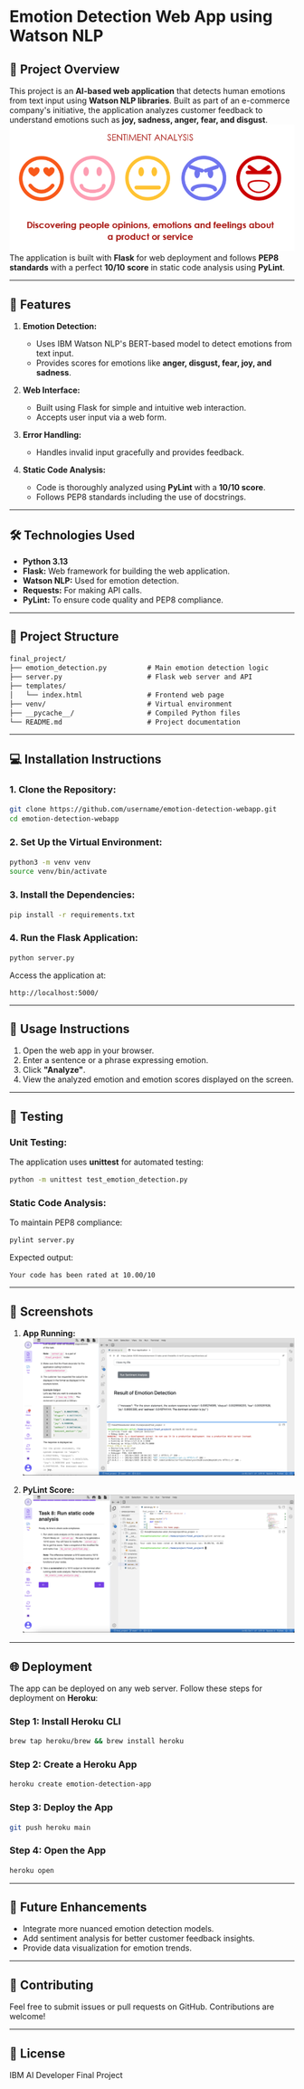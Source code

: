 # Emotion Detection Web App using Watson NLP

## 📑 Project Overview
This project is an **AI-based web application** that detects human emotions from text input using **Watson NLP libraries**. Built as part of an e-commerce company's initiative, the application analyzes customer feedback to understand emotions such as **joy, sadness, anger, fear, and disgust**.
![Project Cover](Screenshots/Cover.png)
The application is built with **Flask** for web deployment and follows **PEP8 standards** with a perfect **10/10 score** in static code analysis using **PyLint**.

---

## 🚀 Features
1. **Emotion Detection:**
   - Uses IBM Watson NLP's BERT-based model to detect emotions from text input.
   - Provides scores for emotions like **anger, disgust, fear, joy, and sadness**.

2. **Web Interface:**
   - Built using Flask for simple and intuitive web interaction.
   - Accepts user input via a web form.

3. **Error Handling:**
   - Handles invalid input gracefully and provides feedback.

4. **Static Code Analysis:**
   - Code is thoroughly analyzed using **PyLint** with a **10/10 score**.
   - Follows PEP8 standards including the use of docstrings.

---

## 🛠️ Technologies Used
- **Python 3.13**
- **Flask:** Web framework for building the web application.
- **Watson NLP:** Used for emotion detection.
- **Requests:** For making API calls.
- **PyLint:** To ensure code quality and PEP8 compliance.

---

## 📂 Project Structure
```
final_project/
├── emotion_detection.py          # Main emotion detection logic
├── server.py                     # Flask web server and API
├── templates/
│   └── index.html                # Frontend web page
├── venv/                         # Virtual environment
├── __pycache__/                  # Compiled Python files
└── README.md                     # Project documentation
```

---

## 💻 Installation Instructions

### 1. Clone the Repository:
```bash
git clone https://github.com/username/emotion-detection-webapp.git
cd emotion-detection-webapp
```

### 2. Set Up the Virtual Environment:
```bash
python3 -m venv venv
source venv/bin/activate
```

### 3. Install the Dependencies:
```bash
pip install -r requirements.txt
```

### 4. Run the Flask Application:
```bash
python server.py
```
Access the application at:
```
http://localhost:5000/
```

---

## 📝 Usage Instructions
1. Open the web app in your browser.
2. Enter a sentence or a phrase expressing emotion.
3. Click **"Analyze"**.
4. View the analyzed emotion and emotion scores displayed on the screen.

---

## 🧪 Testing

### Unit Testing:
The application uses **unittest** for automated testing:
```bash
python -m unittest test_emotion_detection.py
```

### Static Code Analysis:
To maintain PEP8 compliance:
```bash
pylint server.py
```
Expected output:
```
Your code has been rated at 10.00/10
```

---

## 📸 Screenshots
1. **App Running:**
   ![App Screenshot](Screenshots/6b_deployment_test.png)

2. **PyLint Score:**
   ![PyLint Score](Screenshots/8b_static_code_analysis.png)

---

## 🌐 Deployment
The app can be deployed on any web server. Follow these steps for deployment on **Heroku**:

### Step 1: Install Heroku CLI
```bash
brew tap heroku/brew && brew install heroku
```

### Step 2: Create a Heroku App
```bash
heroku create emotion-detection-app
```

### Step 3: Deploy the App
```bash
git push heroku main
```

### Step 4: Open the App
```bash
heroku open
```

---

## 🌟 Future Enhancements
- Integrate more nuanced emotion detection models.
- Add sentiment analysis for better customer feedback insights.
- Provide data visualization for emotion trends.

---

## 🤝 Contributing
Feel free to submit issues or pull requests on GitHub. Contributions are welcome!

---

## 📜 License
IBM AI Developer Final Project
